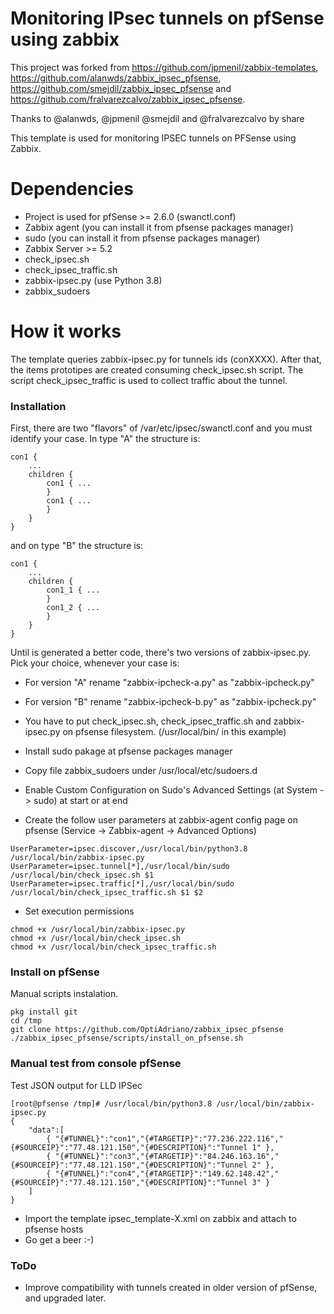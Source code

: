 # Monitoring IPsec tunnels on pfSense using zabbix

This project was forked from https://github.com/jpmenil/zabbix-templates, https://github.com/alanwds/zabbix_ipsec_pfsense, https://github.com/smejdil/zabbix_ipsec_pfsense and https://github.com/fralvarezcalvo/zabbix_ipsec_pfsense.

Thanks to @alanwds, @jpmenil @smejdil and @fralvarezcalvo by share

This template is used for monitoring IPSEC tunnels on PFSense using Zabbix.

# Dependencies

- Project is used for pfSense >= 2.6.0 (swanctl.conf)
- Zabbix agent (you can install it from pfsense packages manager)
- sudo (you can install it from pfsense packages manager)
- Zabbix Server >= 5.2
- check_ipsec.sh
- check_ipsec_traffic.sh
- zabbix-ipsec.py (use Python 3.8)
- zabbix_sudoers

# How it works

The template queries zabbix-ipsec.py for tunnels ids (conXXXX). After that, the items prototipes are created consuming check_ipsec.sh script. The script check_ipsec_traffic is used to collect traffic about the tunnel.

### Installation

First, there are two "flavors" of /var/etc/ipsec/swanctl.conf and you must identify your case. In type "A" the structure is:
```
con1 {
	...
	children {
		con1 { ... 
		}
		con1 { ... 
		}
	}
}
```
and on type "B" the structure is:
```
con1 {
	...
	children {
		con1_1 { ... 
		}
		con1_2 { ... 
		}
	}
}
```
Until is generated a better code, there's two versions of zabbix-ipsec.py. Pick your choice, whenever your case is:
- For version "A" rename "zabbix-ipcheck-a.py" as "zabbix-ipcheck.py"
- For version "B" rename "zabbix-ipcheck-b.py" as "zabbix-ipcheck.py" 

- You have to put check_ipsec.sh, check_ipsec_traffic.sh and zabbix-ipsec.py on pfsense filesystem. (/usr/local/bin/ in this example)
- Install sudo pakage at pfsense packages manager
- Copy file zabbix_sudoers under /usr/local/etc/sudoers.d
- Enable Custom Configuration on Sudo's Advanced Settings (at System -> sudo) at start or at end
- Create the follow user parameters at zabbix-agent config page on pfsense (Service -> Zabbix-agent -> Advanced Options)
```
UserParameter=ipsec.discover,/usr/local/bin/python3.8 /usr/local/bin/zabbix-ipsec.py
UserParameter=ipsec.tunnel[*],/usr/local/bin/sudo /usr/local/bin/check_ipsec.sh $1
UserParameter=ipsec.traffic[*],/usr/local/bin/sudo /usr/local/bin/check_ipsec_traffic.sh $1 $2
```
- Set execution permissions
```
chmod +x /usr/local/bin/zabbix-ipsec.py
chmod +x /usr/local/bin/check_ipsec.sh 
chmod +x /usr/local/bin/check_ipsec_traffic.sh 
```
### Install on pfSense

Manual scripts instalation.

```console
pkg install git
cd /tmp
git clone https://github.com/OptiAdriano/zabbix_ipsec_pfsense
./zabbix_ipsec_pfsense/scripts/install_on_pfsense.sh
```

### Manual test from console pfSense

Test JSON output for LLD IPSec

```console
[root@pfsense /tmp]# /usr/local/bin/python3.8 /usr/local/bin/zabbix-ipsec.py
{
    "data":[
        { "{#TUNNEL}":"con1","{#TARGETIP}":"77.236.222.116","{#SOURCEIP}":"77.48.121.150","{#DESCRIPTION}":"Tunnel 1" },
        { "{#TUNNEL}":"con3","{#TARGETIP}":"84.246.163.16","{#SOURCEIP}":"77.48.121.150","{#DESCRIPTION}":"Tunnel 2" },
        { "{#TUNNEL}":"con4","{#TARGETIP}":"149.62.148.42","{#SOURCEIP}":"77.48.121.150","{#DESCRIPTION}":"Tunnel 3" }
    ]
}
```
- Import the template ipsec_template-X.xml on zabbix and attach to pfsense hosts
- Go get a beer :-)

### ToDo

- Improve compatibility with tunnels created in older version of pfSense, and upgraded later.
